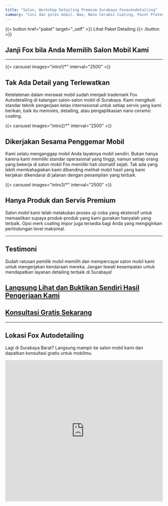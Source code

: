 ```yaml
---
title: "Salon, Workshop Detailing Premium Surabaya Foxautodetailing"
summary: "Cuci dan poles mobil. Wax, Nano Ceramic Coating, Paint Protection Film (PPF). Interior dan engine detailing. Pemasangan kaca film dan sticker mobil."
---
```


{{< button href="paket" target="_self" >}}
Lihat Paket Detailing
{{< /button >}}


Janji Fox bila Anda Memilih Salon Mobil Kami
--------------------------------------------

----------

{{< carousel images="intro1/*" interval="2500" >}}

**Tak Ada Detail yang Terlewatkan**
-----------------------------------

Ketelatenan dalam merawat mobil sudah menjadi trademark Fox Autodetailing di kalangan salon-salon mobil di Surabaya. Kami mengikuti standar teknik pengerjaan kelas internasional untuk setiap servis yang kami berikan, baik itu memoles, detailing, atau pengaplikasian nano ceramic coating. 

{{< carousel images="intro2/*" interval="2500" >}}

**Dikerjakan Sesama Penggemar Mobil**
-------------------------------------

Kami selalu menganggap mobil Anda layaknya mobil sendiri. Bukan hanya karena kami memiliki standar operasional yang tinggi, namun setiap orang yang bekerja di salon mobil Fox memiliki hati otomatif sejati. Tak ada yang lebih membahagiakan kami dibanding melihat mobil hasil yang kami kerjakan dikendarai di jalanan dengan penampilan yang terbaik.

{{< carousel images="intro3/*" interval="2500" >}}

**Hanya Produk dan Servis Premium**
-----------------------------------

Salon mobil kami telah melakukan proses uji coba yang ekstensif untuk memastikan supaya produk-produk yang kami gunakan hanyalah yang terbaik. Opsi merk coating impor juga tersedia bagi Anda yang mengiginkan perlindungan level maksimal.

----------

Testimoni
---------

Sudah ratusan pemilik mobil memilih dan mempercayai salon mobil kami untuk mengerjakan kendaraan mereka. Jangan lewati kesempatan untuk mendapatkan layanan detailing terbaik di Surabaya!

[Langsung Lihat dan Buktikan Sendiri Hasil Pengerjaan Kami](https://instagram.com/fox_autodetailing)
---------------------------------------------------------

[Konsultasi Gratis Sekarang](https://wa.me/628113593118)
--------------------------

----------

Lokasi Fox Autodetailing
------------------------

Lagi di Surabaya Barat? Langsung mampir ke salon mobil kami dan dapatkan konsultasi gratis untuk mobilmu.

<iframe src="https://www.google.com/maps/embed?pb=!1m18!1m12!1m3!1d3957.661730241632!2d112.64357367586125!3d-7.279275992727929!2m3!1f0!2f0!3f0!3m2!1i1024!2i768!4f13.1!3m3!1m2!1s0x2dd7fdc3152a09d1%3A0x7ef79bed0a1bc36e!2sFox%20Autodetailing%20%7C%20Paint%20Protection%20Coating%20-%20Detailing%20-%20Salon%20Mobil!5e0!3m2!1sen!2sid!4v1716792707811!5m2!1sen!2sid" width="100%" height="450" style="border:0;" allowfullscreen="" loading="lazy" referrerpolicy="no-referrer-when-downgrade"></iframe>